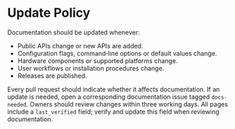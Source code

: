 # Update Policy

Documentation should be updated whenever:

- Public APIs change or new APIs are added.
- Configuration flags, command‑line options or default values change.
- Hardware components or supported platforms change.
- User workflows or installation procedures change.
- Releases are published.

Every pull request should indicate whether it affects documentation. If an update is needed, open a corresponding documentation issue tagged `docs-needed`. Owners should review changes within three working days. All pages include a `last_verified` field; verify and update this field when reviewing documentation.
